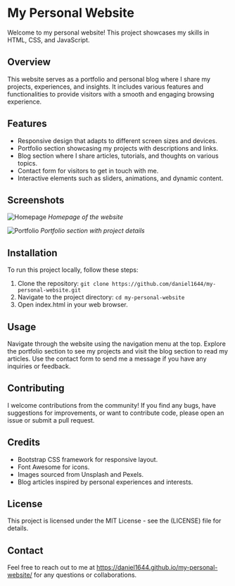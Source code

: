 
# My Personal Website

Welcome to my personal website! This project showcases my skills in HTML, CSS, and JavaScript.

## Overview

This website serves as a portfolio and personal blog where I share my projects, experiences, and insights. It includes various features and functionalities to provide visitors with a smooth and engaging browsing experience.

## Features

- Responsive design that adapts to different screen sizes and devices.
- Portfolio section showcasing my projects with descriptions and links.
- Blog section where I share articles, tutorials, and thoughts on various topics.
- Contact form for visitors to get in touch with me.
- Interactive elements such as sliders, animations, and dynamic content.

## Screenshots

![Homepage](screenshots/homepage.png)
*Homepage of the website*

![Portfolio](screenshots/portfolio.png)
*Portfolio section with project details*

## Installation

To run this project locally, follow these steps:

1. Clone the repository: `git clone https://github.com/daniel1644/my-personal-website.git`
2. Navigate to the project directory: `cd my-personal-website`
3. Open index.html in your web browser.

## Usage

Navigate through the website using the navigation menu at the top. Explore the portfolio section to see my projects and visit the blog section to read my articles. Use the contact form to send me a message if you have any inquiries or feedback.

## Contributing

I welcome contributions from the community! If you find any bugs, have suggestions for improvements, or want to contribute code, please open an issue or submit a pull request.

## Credits

- Bootstrap CSS framework for responsive layout.
- Font Awesome for icons.
- Images sourced from Unsplash and Pexels.
- Blog articles inspired by personal experiences and interests.

## License

This project is licensed under the MIT License - see the (LICENSE) file for details.

## Contact

Feel free to reach out to me at https://daniel1644.github.io/my-personal-website/ for any questions or collaborations.

